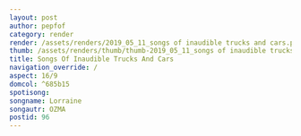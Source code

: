 ```yaml
---
layout: post
author: pepfof
category: render
render: /assets/renders/2019_05_11_songs of inaudible trucks and cars.png
thumb: /assets/renders/thumb/thumb-2019_05_11_songs of inaudible trucks and cars.png
title: Songs Of Inaudible Trucks And Cars
navigation_override: /
aspect: 16/9
domcol: ^685b15
spotisong: 
songname: Lorraine
songautr: OZMA
postid: 96
---
```


<!--USER BEGIN 1-->

<!--USER END 1-->

<!--more-->
<!--USER BEGIN 2-->

<!--USER END 2-->

